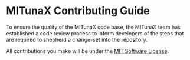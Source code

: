 # MITunaX Contributing Guide
To ensure the quality of the MITunaX code base, the MITunaX team has 
established a code review process to inform developers of the steps 
that are required to shepherd a change-set into the repository.

All contributions you make will be under the [MIT Software License](LICENSE.txt). 

